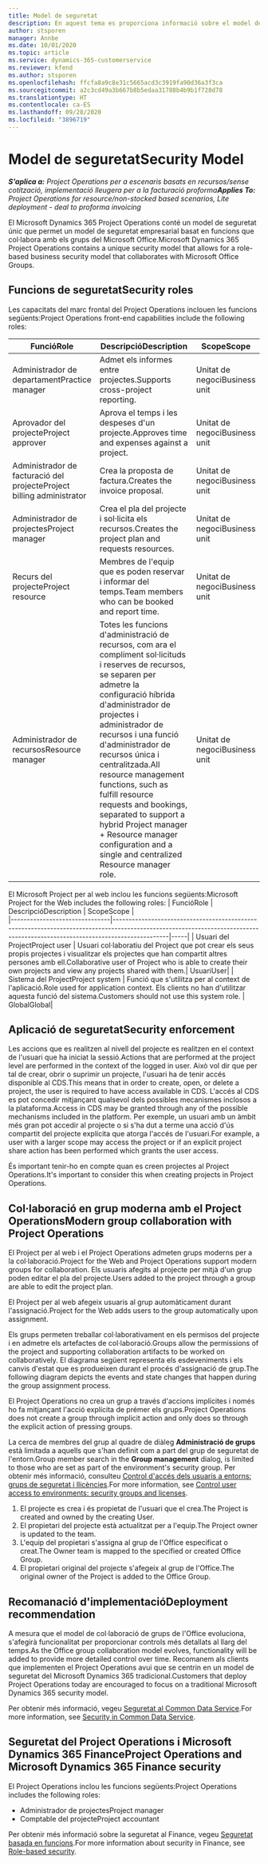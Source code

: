 ```yaml
---
title: Model de seguretat
description: En aquest tema es proporciona informació sobre el model de seguretat al Dynamics 365 Project Operations.
author: stsporen
manager: Annbe
ms.date: 10/01/2020
ms.topic: article
ms.service: dynamics-365-customerservice
ms.reviewer: kfend
ms.author: stsporen
ms.openlocfilehash: ffcfa8a9c8e31c5665acd3c3919fa90d36a3f3ca
ms.sourcegitcommit: a2c3cd49a3b667b8b5edaa31788b4b9b1f728d78
ms.translationtype: HT
ms.contentlocale: ca-ES
ms.lasthandoff: 09/28/2020
ms.locfileid: "3896719"
---
```

# <a name="security-model"></a><span data-ttu-id="25752-103">Model de seguretat</span><span class="sxs-lookup"><span data-stu-id="25752-103">Security Model</span></span>

<span data-ttu-id="25752-104">_**S'aplica a:** Project Operations per a escenaris basats en recursos/sense cotització, implementació lleugera per a la facturació proforma_</span><span class="sxs-lookup"><span data-stu-id="25752-104">_**Applies To:** Project Operations for resource/non-stocked based scenarios, Lite deployment - deal to proforma invoicing_</span></span>

<span data-ttu-id="25752-105">El Microsoft Dynamics 365 Project Operations conté un model de seguretat únic que permet un model de seguretat empresarial basat en funcions que col·labora amb els grups del Microsoft Office.</span><span class="sxs-lookup"><span data-stu-id="25752-105">Microsoft Dynamics 365 Project Operations contains a unique security model that allows for a role-based business security model that collaborates with Microsoft Office Groups.</span></span> 


## <a name="security-roles"></a><span data-ttu-id="25752-106">Funcions de seguretat</span><span class="sxs-lookup"><span data-stu-id="25752-106">Security roles</span></span>
<span data-ttu-id="25752-107">Les capacitats del marc frontal del Project Operations inclouen les funcions següents:</span><span class="sxs-lookup"><span data-stu-id="25752-107">Project Operations front-end capabilities include the following roles:</span></span>

| <span data-ttu-id="25752-108">Funció</span><span class="sxs-lookup"><span data-stu-id="25752-108">Role</span></span>                          | <span data-ttu-id="25752-109">Descripció</span><span class="sxs-lookup"><span data-stu-id="25752-109">Description</span></span>                                                                                                                                                                 | <span data-ttu-id="25752-110">Scope</span><span class="sxs-lookup"><span data-stu-id="25752-110">Scope</span></span> |
|-------------------------------|-----------------------------------------------------------------------------------------------------------------------------------------------------------------------------|------|
| <span data-ttu-id="25752-111">Administrador de departament</span><span class="sxs-lookup"><span data-stu-id="25752-111">Practice manager</span></span>              | <span data-ttu-id="25752-112">Admet els informes entre projectes.</span><span class="sxs-lookup"><span data-stu-id="25752-112">Supports cross-project reporting.</span></span>                                                                                                            | <span data-ttu-id="25752-113">Unitat de negoci</span><span class="sxs-lookup"><span data-stu-id="25752-113">Business unit</span></span>              |
| <span data-ttu-id="25752-114">Aprovador del projecte</span><span class="sxs-lookup"><span data-stu-id="25752-114">Project approver</span></span>              | <span data-ttu-id="25752-115">Aprova el temps i les despeses d'un projecte.</span><span class="sxs-lookup"><span data-stu-id="25752-115">Approves time and expenses against a project.</span></span>                                                                                                                              | <span data-ttu-id="25752-116">Unitat de negoci</span><span class="sxs-lookup"><span data-stu-id="25752-116">Business unit</span></span> |
| <span data-ttu-id="25752-117">Administrador de facturació del projecte</span><span class="sxs-lookup"><span data-stu-id="25752-117">Project billing administrator</span></span> | <span data-ttu-id="25752-118">Crea la proposta de factura.</span><span class="sxs-lookup"><span data-stu-id="25752-118">Creates the invoice proposal.</span></span>                                                                                                                                                 | <span data-ttu-id="25752-119">Unitat de negoci</span><span class="sxs-lookup"><span data-stu-id="25752-119">Business unit</span></span> |
| <span data-ttu-id="25752-120">Administrador de projectes</span><span class="sxs-lookup"><span data-stu-id="25752-120">Project manager</span></span>               | <span data-ttu-id="25752-121">Crea el pla del projecte i sol·licita els recursos.</span><span class="sxs-lookup"><span data-stu-id="25752-121">Creates the project plan and requests resources.</span></span>                                                                                                                              | <span data-ttu-id="25752-122">Unitat de negoci</span><span class="sxs-lookup"><span data-stu-id="25752-122">Business unit</span></span> |
| <span data-ttu-id="25752-123">Recurs del projecte</span><span class="sxs-lookup"><span data-stu-id="25752-123">Project resource</span></span>              | <span data-ttu-id="25752-124">Membres de l'equip que es poden reservar i informar del temps.</span><span class="sxs-lookup"><span data-stu-id="25752-124">Team members who can be booked and report time.</span></span>                                                                                                          | <span data-ttu-id="25752-125">Unitat de negoci</span><span class="sxs-lookup"><span data-stu-id="25752-125">Business unit</span></span>|
| <span data-ttu-id="25752-126">Administrador de recursos</span><span class="sxs-lookup"><span data-stu-id="25752-126">Resource manager</span></span>              | <span data-ttu-id="25752-127">Totes les funcions d'administració de recursos, com ara el compliment sol·licituds i reserves de recursos, se separen per admetre la configuració híbrida d'administrador de projectes i administrador de recursos i una funció d'administrador de recursos única i centralitzada.</span><span class="sxs-lookup"><span data-stu-id="25752-127">All resource management functions, such as fulfill resource requests and bookings, separated to support a hybrid Project manager + Resource manager configuration and a single and centralized Resource manager role.</span></span> | <span data-ttu-id="25752-128">Unitat de negoci</span><span class="sxs-lookup"><span data-stu-id="25752-128">Business unit</span></span> |


<span data-ttu-id="25752-129">El Microsoft Project per al web inclou les funcions següents:</span><span class="sxs-lookup"><span data-stu-id="25752-129">Microsoft Project for the Web includes the following roles:</span></span>
| <span data-ttu-id="25752-130">Funció</span><span class="sxs-lookup"><span data-stu-id="25752-130">Role</span></span>                          | <span data-ttu-id="25752-131">Descripció</span><span class="sxs-lookup"><span data-stu-id="25752-131">Description</span></span>                                                                                                          | <span data-ttu-id="25752-132">Scope</span><span class="sxs-lookup"><span data-stu-id="25752-132">Scope</span></span> |                                                       
|-------------------------------|-----------------------------------------------------------------------------------------------------------------------------------------------------------------------------|-----|
| <span data-ttu-id="25752-133">Usuari del Project</span><span class="sxs-lookup"><span data-stu-id="25752-133">Project user</span></span> | <span data-ttu-id="25752-134">Usuari col·laboratiu del Project que pot crear els seus propis projectes i visualitzar els projectes que han compartit altres persones amb ell.</span><span class="sxs-lookup"><span data-stu-id="25752-134">Collaborative user of Project who is able to create their own projects and view any projects shared with them.</span></span>| <span data-ttu-id="25752-135">Usuari</span><span class="sxs-lookup"><span data-stu-id="25752-135">User</span></span>|
| <span data-ttu-id="25752-136">Sistema del Project</span><span class="sxs-lookup"><span data-stu-id="25752-136">Project system</span></span> | <span data-ttu-id="25752-137">Funció que s'utilitza per al context de l'aplicació.</span><span class="sxs-lookup"><span data-stu-id="25752-137">Role used for application context.</span></span> <span data-ttu-id="25752-138">Els clients no han d'utilitzar aquesta funció del sistema.</span><span class="sxs-lookup"><span data-stu-id="25752-138">Customers should not use this system role.</span></span> | <span data-ttu-id="25752-139">Global</span><span class="sxs-lookup"><span data-stu-id="25752-139">Global</span></span>|

## <a name="security-enforcement"></a><span data-ttu-id="25752-140">Aplicació de seguretat</span><span class="sxs-lookup"><span data-stu-id="25752-140">Security enforcement</span></span>
<span data-ttu-id="25752-141">Les accions que es realitzen al nivell del projecte es realitzen en el context de l'usuari que ha iniciat la sessió.</span><span class="sxs-lookup"><span data-stu-id="25752-141">Actions that are performed at the project level are performed in the context of the logged in user.</span></span> <span data-ttu-id="25752-142">Això vol dir que per tal de crear, obrir o suprimir un projecte, l'usuari ha de tenir accés disponible al CDS.</span><span class="sxs-lookup"><span data-stu-id="25752-142">This means that in order to create, open, or delete a project, the user is required to have access available in CDS.</span></span> <span data-ttu-id="25752-143">L'accés al CDS es pot concedir mitjançant qualsevol dels possibles mecanismes inclosos a la plataforma.</span><span class="sxs-lookup"><span data-stu-id="25752-143">Access in CDS may be granted through any of the possible mechanisms included in the platform.</span></span> <span data-ttu-id="25752-144">Per exemple, un usuari amb un àmbit més gran pot accedir al projecte o si s'ha dut a terme una acció d'ús compartit del projecte explícita que atorga l'accés de l'usuari.</span><span class="sxs-lookup"><span data-stu-id="25752-144">For example, a user with a larger scope may access the project or if an explicit project share action has been performed which grants the user access.</span></span>

<span data-ttu-id="25752-145">És important tenir-ho en compte quan es creen projectes al Project Operations.</span><span class="sxs-lookup"><span data-stu-id="25752-145">It's important to consider this when creating projects in Project Operations.</span></span>

## <a name="modern-group-collaboration-with-project-operations"></a><span data-ttu-id="25752-146">Col·laboració en grup moderna amb el Project Operations</span><span class="sxs-lookup"><span data-stu-id="25752-146">Modern group collaboration with Project Operations</span></span>
<span data-ttu-id="25752-147">El Project per al web i el Project Operations admeten grups moderns per a la col·laboració.</span><span class="sxs-lookup"><span data-stu-id="25752-147">Project for the Web and Project Operations support modern groups for collaboration.</span></span> <span data-ttu-id="25752-148">Els usuaris afegits al projecte per mitjà d'un grup poden editar el pla del projecte.</span><span class="sxs-lookup"><span data-stu-id="25752-148">Users added to the project through a group are able to edit the project plan.</span></span>

<span data-ttu-id="25752-149">El Project per al web afegeix usuaris al grup automàticament durant l'assignació.</span><span class="sxs-lookup"><span data-stu-id="25752-149">Project for the Web adds users to the group automatically upon assignment.</span></span>

<span data-ttu-id="25752-150">Els grups permeten treballar col·laborativament en els permisos del projecte i en admetre els artefactes de col·laboració.</span><span class="sxs-lookup"><span data-stu-id="25752-150">Groups allow the permissions of the project and supporting collaboration artifacts to be worked on collaboratively.</span></span> <span data-ttu-id="25752-151">El diagrama següent representa els esdeveniments i els canvis d'estat que es produeixen durant el procés d'assignació de grup.</span><span class="sxs-lookup"><span data-stu-id="25752-151">The following diagram depicts the events and state changes that happen during the group assignment process.</span></span>

<span data-ttu-id="25752-152">El Project Operations no crea un grup a través d'accions implícites i només ho fa mitjançant l'acció explícita de prémer els grups.</span><span class="sxs-lookup"><span data-stu-id="25752-152">Project Operations does not create a group through implicit action and only does so through the explicit action of pressing groups.</span></span>

<span data-ttu-id="25752-153">La cerca de membres del grup al quadre de diàleg **Administració de grups** està limitada a aquells que s'han definit com a part del grup de seguretat de l'entorn.</span><span class="sxs-lookup"><span data-stu-id="25752-153">Group member search in the **Group management** dialog, is limited to those who are set as part of the environment's security group.</span></span> <span data-ttu-id="25752-154">Per obtenir més informació, consulteu [Control d'accés dels usuaris a entorns: grups de seguretat i llicències](https://docs.microsoft.com/power-platform/admin/control-user-access).</span><span class="sxs-lookup"><span data-stu-id="25752-154">For more information, see [Control user access to environments: security groups and licenses](https://docs.microsoft.com/power-platform/admin/control-user-access).</span></span>

1. <span data-ttu-id="25752-155">El projecte es crea i és propietat de l'usuari que el crea.</span><span class="sxs-lookup"><span data-stu-id="25752-155">The Project is created and owned by the creating User.</span></span>
2. <span data-ttu-id="25752-156">El propietari del projecte està actualitzat per a l'equip.</span><span class="sxs-lookup"><span data-stu-id="25752-156">The Project owner is updated to the team.</span></span>
3. <span data-ttu-id="25752-157">L'equip del propietari s'assigna al grup de l'Office especificat o creat.</span><span class="sxs-lookup"><span data-stu-id="25752-157">The Owner team is mapped to the specified or created Office Group.</span></span>
4. <span data-ttu-id="25752-158">El propietari original del projecte s'afegeix al grup de l'Office.</span><span class="sxs-lookup"><span data-stu-id="25752-158">The original owner of the Project is added to the Office Group.</span></span>

## <a name="deployment-recommendation"></a><span data-ttu-id="25752-159">Recomanació d'implementació</span><span class="sxs-lookup"><span data-stu-id="25752-159">Deployment recommendation</span></span>
<span data-ttu-id="25752-160">A mesura que el model de col·laboració de grups de l'Office evoluciona, s'afegirà funcionalitat per proporcionar controls més detallats al llarg del temps.</span><span class="sxs-lookup"><span data-stu-id="25752-160">As the Office group collaboration model evolves, functionality will be added to provide more detailed control over time.</span></span> <span data-ttu-id="25752-161">Recomanem als clients que implementen el Project Operations avui que se centrin en un model de seguretat del Microsoft Dynamics 365 tradicional.</span><span class="sxs-lookup"><span data-stu-id="25752-161">Customers that deploy Project Operations today are encouraged to focus on a traditional Microsoft Dynamics 365 security model.</span></span>

<span data-ttu-id="25752-162">Per obtenir més informació, vegeu [Seguretat al Common Data Service](https://docs.microsoft.com/power-platform/admin/wp-security).</span><span class="sxs-lookup"><span data-stu-id="25752-162">For more information, see [Security in Common Data Service](https://docs.microsoft.com/power-platform/admin/wp-security).</span></span>

## <a name="project-operations-and-microsoft-dynamics-365-finance-security"></a><span data-ttu-id="25752-163">Seguretat del Project Operations i Microsoft Dynamics 365 Finance</span><span class="sxs-lookup"><span data-stu-id="25752-163">Project Operations and Microsoft Dynamics 365 Finance security</span></span>
<span data-ttu-id="25752-164">El Project Operations inclou les funcions següents:</span><span class="sxs-lookup"><span data-stu-id="25752-164">Project Operations includes the following roles:</span></span>

- <span data-ttu-id="25752-165">Administrador de projectes</span><span class="sxs-lookup"><span data-stu-id="25752-165">Project manager</span></span>
- <span data-ttu-id="25752-166">Comptable del projecte</span><span class="sxs-lookup"><span data-stu-id="25752-166">Project accountant</span></span>

<span data-ttu-id="25752-167">Per obtenir més informació sobre la seguretat al Finance, vegeu [Seguretat basada en funcions](https://docs.microsoft.com/dynamics365/fin-ops-core/dev-itpro/sysadmin/role-based-security).</span><span class="sxs-lookup"><span data-stu-id="25752-167">For more information about security in Finance, see [Role-based security](https://docs.microsoft.com/dynamics365/fin-ops-core/dev-itpro/sysadmin/role-based-security).</span></span>


